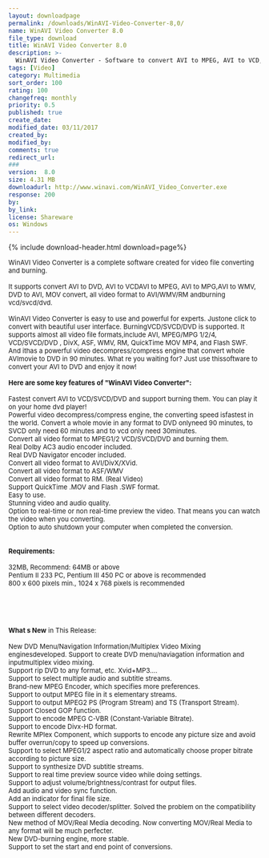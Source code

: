```yaml
---
layout: downloadpage
permalink: /downloads/WinAVI-Video-Converter-8,0/
name: WinAVI Video Converter 8.0
file_type: download
title: WinAVI Video Converter 8.0
description: >-
  WinAVI Video Converter - Software to convert AVI to MPEG, AVI to VCD, AVI to DivX, AVI to DVD, MOV to AVI
tags: [Video]
category: Multimedia
sort_order: 100
rating: 100
changefreq: monthly
priority: 0.5
published: true
create_date:
modified_date: 03/11/2017
created_by:
modified_by:
comments: true
redirect_url:
###
version:  8.0
size: 4.31 MB
downloadurl: http://www.winavi.com/WinAVI_Video_Converter.exe
response: 200
by:
by_link:
license: Shareware
os: Windows
---
```


{% include download-header.html download=page%}

<p style="fix-download-text !important">
<p><font size="2">WinAVI Video Converter is a complete software created for video file converting and burning.<br />
<br />
It supports convert AVI to DVD, AVI to VCDAVI to MPEG, AVI to MPG,AVI to WMV, DVD to AVI, MOV convert, all video format to AVI/WMV/RM andburning vcd/svcd/dvd.<br />
<br />
WinAVI Video Converter is easy to use and powerful for experts. Justone click to convert with beautiful user interface. BurningVCD/SVCD/DVD is supported. It supports almost all video file formats,include AVI, MPEG/MPG 1/2/4, VCD/SVCD/DVD , DivX, ASF, WMV, RM, QuickTime MOV MP4, and Flash SWF. And ithas a powerful video decompress/compress engine that convert whole AVImovie to DVD in 90 minutes. What re you waiting for? Just use thissoftware to convert your AVI to DVD and enjoy it now!<br />
<br />
<span><strong>Here are some key features of "WinAVI Video Converter":</strong></span><br />
<br />
Fastest convert AVI to VCD/SVCD/DVD and support burning them. You can play it on your home dvd player!<br />
Powerful video decompress/compress engine, the converting speed isfastest in the world. Convert a whole movie in any format to DVD onlyneed 90 minutes, to SVCD only need 60 minutes and to vcd only need 30minutes.<br />
Convert all video format to MPEG1/2 VCD/SVCD/DVD and burning them.<br />
Real Dolby AC3 audio encoder included.<br />
Real DVD Navigator encoder included.<br />
Convert all video format to AVI/DivX/XVid.<br />
Convert all video format to ASF/WMV<br />
Convert all video format to RM. (Real Video)<br />
Support QuickTime .MOV and Flash .SWF format.<br />
Easy to use.<br />
Stunning video and audio quality.<br />
Option to real-time or non real-time preview the video. That means you can watch the video when you converting.<br />
Option to auto shutdown your computer when completed the conversion.<br />
<br />
<br />
<span><strong>Requirements:</strong></span><br />
<br />
32MB, Recommend: 64MB or above<br />
Pentium II 233 PC, Pentium III 450 PC or above is recommended<br />
800 x 600 pixels min., 1024 x 768 pixels is recommended</font></p>
<!-- google_ad_section_end -->
<p><font size="2">&#160;</font></p>
<div class="celltext_big"><br />
<br />
<font size="2"><strong>What s New</strong> in This Release:<br />
<br />
New DVD Menu/Navigation Information/Multiplex Video Mixing enginesdeveloped. Support to create DVD menu/naviagation information and inputmultiplex video mixing. <br />
Support rip DVD to any format, etc. Xvid+MP3.... <br />
Support to select multiple audio and subtitle streams. <br />
Brand-new MPEG Encoder, which specifies more preferences. <br />
Support to output MPEG file in it s elementary streams. <br />
Support to output MPEG2 PS (Program Stream) and TS (Transport Stream). <br />
Support Closed GOP function. <br />
Support to encode MPEG C-VBR (Constant-Variable Bitrate). <br />
Support to encode Divx-HD format. <br />
Rewrite MPlex Component, which supports to encode any picture size and avoid buffer overrun/copy to speed up conversions. <br />
Support to select MPEG1/2 aspect ratio and automatically choose proper bitrate according to picture size. <br />
Support to synthesize DVD subtitle streams. <br />
Support to real time preview source video while doing settings. <br />
Support to adjust volume/brightness/contrast for output files. <br />
Add audio and video sync function. <br />
Add an indicator for final file size. <br />
Support to select video decoder/splitter. Solved the problem on the compatibility between different decoders. <br />
New method of MOV/Real Media decoding. Now converting MOV/Real Media to any format will be much perfecter. <br />
New DVD-burning engine, more stable. <br />
Support to set the start and end point of conversions.</font></div></p>

